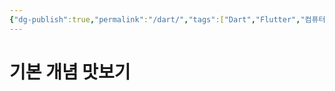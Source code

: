 ```yaml
---
{"dg-publish":true,"permalink":"/dart/","tags":["Dart","Flutter","컴퓨터언어"],"created":"2024-02-06T20:35:19.173+09:00","updated":"2024-02-08T15:45:39.761+09:00"}
---
```



# 기본 개념 맛보기